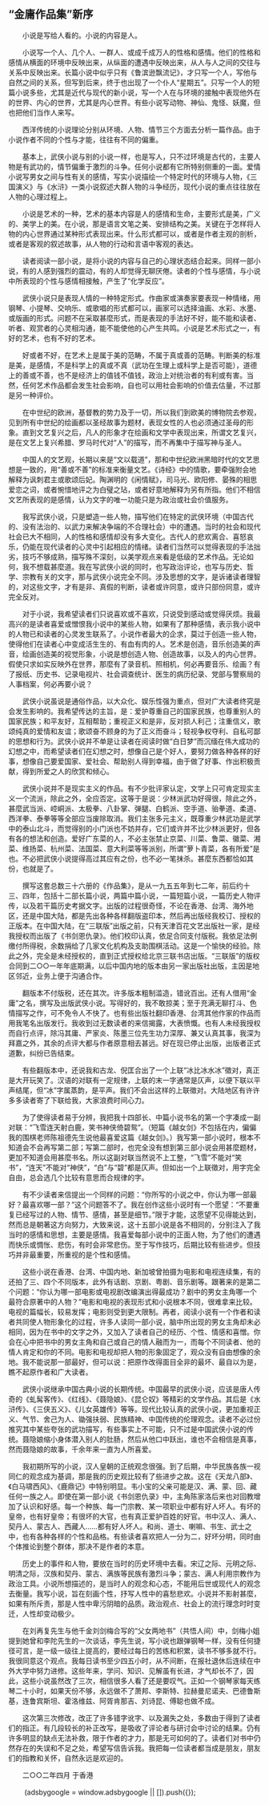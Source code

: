 ## “金庸作品集”新序

　　小说是写给人看的。小说的内容是人。

　　小说写一个人、几个人、一群人、或成千成万人的性格和感情。他们的性格和感情从横面的环境中反映出来，从纵面的遭遇中反映出来，从人与人之间的交往与关系中反映出来。长篇小说中似乎只有《鲁滨逊飘流记》，才只写一个人，写他与自然之间的关系，但写到后来，终于也出现了一个仆人“星期五”。只写一个人的短篇小说多些，尤其是近代与现代的新小说，写一个人在与环境的接触中表现他外在的世界、内心的世界，尤其是内心世界。有些小说写动物、神仙、鬼怪、妖魔，但也把他们当作人来写。

　　西洋传统的小说理论分别从环境、人物、情节三个方面去分析一篇作品。由于小说作者不同的个性与才能，往往有不同的偏重。

　　基本上，武侠小说与别的小说一样，也是写人，只不过环境是古代的，主要人物是有武功的，情节偏重于激烈的斗争。任何小说都有它所特别侧重的一面。爱情小说写男女之间与性有关的感情，写实小说描绘一个特定时代的环境与人物，《三国演义》与《水浒》一类小说叙述大群人物的斗争经历，现代小说的重点往往放在人物的心理过程上。

　　小说是艺术的一种，艺术的基本内容是人的感情和生命，主要形式是美，广义的、美学上的美。在小说，那是语言文笔之美、安排结构之美。关键在于怎样将人物的内心世界通过某种形式表现出来。什么形式都可以，或者是作者主观的剖析，或者是客观的叙述故事，从人物的行动和言语中客观的表达。

　　读者阅读一部小说，是将小说的内容与自己的心理状态结合起来。同样一部小说，有的人感到强烈的震动，有的人却觉得无聊厌倦。读者的个性与感情，与小说中所表现的个性与感情相接触，产生了“化学反应”。

　　武侠小说只是表现人情的一种特定形式。作曲家或演奏家要表现一种情绪，用钢琴、小提琴、交响乐、或歌唱的形式都可以，画家可以选择油画、水彩、水墨、或版画的形式。问题不在采取甚麼形式，而是表现的手法好不好，能不能和读者、听者、观赏者的心灵相沟通，能不能使他的心产生共鸣。小说是艺术形式之一，有好的艺术，也有不好的艺术。

　　好或者不好，在艺术上是属于美的范畴，不属于真或善的范畴。判断美的标准是美，是感情，不是科学上的真或不真（武功在生理上或科学上是否可能），道德上的善或不善，也不是经济上的值钱不值钱，政治上对统治者的有利或有害。当然，任何艺术作品都会发生社会影响，自也可以用社会影响的价值去估量，不过那是另一种评价。

　　在中世纪的欧洲，基督教的势力及于一切，所以我们到欧美的博物院去参观，见到所有中世纪的绘画都以圣经故事为题材，表现女性的人也必须通过圣母的形象。直到文艺复兴之后，凡人的形象才在绘画和文学中表现出来，所谓文艺复兴，是在文艺上复兴希腊、罗马时代对“人”的描写，而不再集中于描写神与圣人。

　　中国人的文艺观，长期以来是“文以载道”，那和中世纪欧洲黑暗时代的文艺思想是一致的，用“善或不善”的标准来衡量文艺。《诗经》中的情歌，要牵强附会地解释为讽刺君主或歌颂后妃。陶渊明的《闲情赋》，司马光、欧阳修、晏殊的相思爱恋之词，或者惋惜地评之为白璧之玷，或者好意地解释为另有所指。他们不相信文艺所表现的是感情，认为文字的唯一功能只是为政治或社会价值服务。

　　我写武侠小说，只是塑造一些人物，描写他们在特定的武侠环境（中国古代的、没有法治的、以武力来解决争端的不合理社会）中的遭遇。当时的社会和现代社会已大不相同，人的性格和感情却没有多大变化。古代人的悲欢离合、喜怒哀乐，仍能在现代读者的心灵中引起相应的情绪。读者们当然可以觉得表现的手法拙劣，技巧不够成熟，描写殊不深刻，以美学观点来看是低级的艺术作品。无论如何，我不想载甚麼道。我在写武侠小说的同时，也写政治评论，也写与历史、哲学、宗教有关的文字，那与武侠小说完全不同。涉及思想的文字，是诉诸读者理智的，对这些文字，才有是非、真假的判断，读者或许同意，或许只部份同意，或许完全反对。

　　对于小说，我希望读者们只说喜欢或不喜欢，只说受到感动或觉得厌烦。我最高兴的是读者喜爱或憎恨我小说中的某些人物，如果有了那种感情，表示我小说中的人物已和读者的心灵发生联系了。小说作者最大的企求，莫过于创造一些人物，使得他们在读者心中变成活生生的、有血有肉的人。艺术是创造，音乐创造美的声音，绘画创造美的视觉形象，小说是想创造人物、创造故事，以及人的内心世界。假使只求如实反映外在世界，那麼有了录音机、照相机，何必再要音乐、绘画？有了报纸、历史书、记录电视片、社会调查统计、医生的病历纪录、党部与警察局的人事档案，何必再要小说？

　　武侠小说虽说是通俗作品，以大众化、娱乐性强为重点，但对广大读者终究是会发生影响的。我希望传达的主旨，是：爱护尊重自己的国家民族，也尊重别人的国家民族；和平友好，互相帮助；重视正义和是非，反对损人利己；注重信义，歌颂纯真的爱情和友谊；歌颂奋不顾身的为了正义而奋斗；轻视争权夺利、自私可鄙的思想和行为。武侠小说并不单是让读者在阅读时做“白日梦”而沉缅在伟大成功的幻想之中，而希望读者们在幻想之时，想像自己是个好人，要努力做各种各样的好事，想像自己要爱国家、爱社会、帮助别人得到幸福，由于做了好事、作出积极贡献，得到所爱之人的欣赏和倾心。

　　武侠小说并不是现实主义的作品。有不少批评家认定，文学上只可肯定现实主义一个流派，除此之外，全应否定。这等于是说：少林派武功好得很，除此之外，甚麼武当派、崆峒派、太极拳、八卦掌、弹腿、白鹤派、空手道、骀拳道、柔道、西洋拳、泰拳等等全部应当废除取消。我们主张多元主义，既尊重少林武功是武学中的泰山北斗，而觉得别的小门派也不妨并存，它们或许并不比少林派更好，但各有各的想法和创造。爱好广东菜的人，不必主张禁止京菜、川菜、鲁菜、徽菜、湘菜、维扬菜、杭州菜、法国菜、意大利菜等等派别，所谓“萝卜青菜，各有所爱”是也。不必把武侠小说提得高过其应有之份，也不必一笔抹杀。甚麼东西都恰如其份，也就是了。

　　撰写这套总数三十六册的《作品集》，是从一九五五年到七二年，前后约十三、四年，包括十二部长篇小说，两篇中篇小说，一篇短篇小说，一篇历史人物评传，以及若干篇历史考据文字。出版的过程很奇怪，不论在香港、台湾、海外地区，还是中国大陆，都是先出各种各样翻版盗印本，然后再出版经我校订、授权的正版本。在中国大陆，在“三联版”出版之前，只有天津百花文艺出版社一家，是经我授权而出版了《书剑恩仇录》。他们校印认真，依足合同支付版税。我依足法例缴付所得税，余数捐给了几家文化机构及支助围棋活动。这是一个愉快的经验。除此之外，完全是未经授权的，直到正式授权给北京三联书店出版。“三联版”的版权合同到二○○一年年底期满，以后中国内地的版本由另一家出版社出版，主因是地区邻近，业务上便于沟通合作。

　　翻版本不付版税，还在其次。许多版本粗制滥造，错讹百出。还有人借用“金庸”之名，撰写及出版武侠小说。写得好的，我不敢掠美；至于充满无聊打斗、色情描写之作，可不免令人不快了。也有些出版社翻印香港、台湾其他作家的作品而用我笔名出版发行。我收到过无数读者的来信揭露，大表愤慨。也有人未经我授权而自行点评，除冯其庸、严家炎、陈墨三位先生功力深厚、兼又认真其事，我深为拜嘉之外，其余的点评大都与作者原意相去甚远。好在现已停止出版，出版者正式道歉，纠纷已告结束。

　　有些翻版本中，还说我和古龙、倪匡合出了一个上联“冰比冰水冰”徵对，真正是大开玩笑了。汉语的对联有一定规律，上联的末一字通常是仄声，以便下联以平声结尾，但“冰”字属蒸韵，是平声。我们不会出这样的上联徵对。大陆地区有许许多多读者寄了下联给我，大家浪费时间心力。

　　为了使得读者易于分辨，我把我十四部长、中篇小说书名的第一个字凑成一副对联：“飞雪连天射白鹿，笑书神侠倚碧鸳”。（短篇《越女剑》不包括在内，偏偏我的围棋老师陈祖德先生说他最喜爱这篇《越女剑》。）我写第一部小说时，根本不知道会不会再写第二部；写第二部时，也完全没有想到第三部小说会用甚麼题材，更加不知道会用甚麼书名。所以这副对联当然说不上工整，“飞雪”不能对“笑书”，“连天”不能对“神侠”，“白”与“碧”都是仄声。但如出一个上联徵对，用字完全自由，总会选几个比较有意思而合规律的字。

　　有不少读者来信提出一个同样的问题：“你所写的小说之中，你认为哪一部最好？最喜欢哪一部？”这个问题答不了。我在创作这些小说时有一个愿望：“不要重复已经写过的人物、情节、感情，甚至是细节。”限于才能，这愿望不见得能达到，然而总是朝著这方向努力，大致来说，这十五部小说是各不相同的，分别注入了我当时的感情和思想，主要是感情。我喜爱每部小说中的正面人物，为了他们的遭遇而快乐或惆怅、悲伤，有时会非常悲伤。至于写作技巧，后期比较有些进步。但技巧并非最重要，所重视的是个性和感情。

　　这些小说在香港、台湾、中国内地、新加坡曾拍摄为电影和电视连续集，有的还拍了三、四个不同版本，此外有话剧、京剧、粤剧、音乐剧等。跟著来的是第二个问题：“你认为哪一部电影或电视剧改编演出得最成功？剧中的男女主角哪一个最符合原著中的人物？”电影和电视的表现形式和小说根本不同，很难拿来比较。电视的篇幅长，较易发挥；电影则受到更大限制。再者，阅读小说有一个作者和读者共同使人物形象化的过程，许多人读同一部小说，脑中所出现的男女主角却未必相同，因为在书中的文字之外，又加入了读者自己的经历、个性、情感和喜憎。你会在心中把书中的男女主角和自己或自己的情人融而为一，而每个不同读者、他的情人肯定和你的不同。电影和电视却把人物的形象固定了，观众没有自由想像的余地。我不能说那一部最好，但可以说：把原作改得面目全非的最坏、最自以为是，瞧不起原作者和广大读者。

　　武侠小说继承中国古典小说的长期传统。中国最早的武侠小说，应该是唐人传奇的《虬髯客传》、《红线》、《聂隐娘》、《昆仑奴》等精彩的文学作品。其后是《水浒传》、《三侠五义》、《儿女英雄传》等等。现代比较认真的武侠小说，更加重视正义、气节、舍己为人、锄强扶弱、民族精神、中国传统的伦理观念。读者不必过份推究其中某些夸张的武功描写，有些事实上不可能，只不过是中国武侠小说的传统。聂隐娘缩小身体潜入别人的肚肠，然后从他口中跃出，谁也不会相信是真事，然而聂隐娘的故事，千余年来一直为人所喜爱。

　　我初期所写的小说，汉人皇朝的正统观念很强。到了后期，中华民族各族一视同仁的观念成为基调，那是我的历史观比较有了些进步之故。这在《天龙八部》、《白马啸西风》、《鹿鼎记》中特别明显。韦小宝的父亲可能是汉、满、蒙、回、藏任何一族之人。即使在第一部小说《书剑恩仇录》中，主角陈家洛后来也对回教增加了认识和好感。每一个种族、每一门宗教、某一项职业中都有好人坏人。有坏的皇帝，也有好皇帝；有很坏的大官，也有真正爱护百姓的好官。书中汉人、满人、契丹人、蒙古人、西藏人……都有好人坏人。和尚、道士、喇嘛、书生、武士之中，也有各种各样的个性和品格。有些读者喜欢把人一分为二，好坏分明，同时由个体推论到整个群体，那决不是作者的本意。

　　历史上的事件和人物，要放在当时的历史环境中去看。宋辽之际、元明之际、明清之际，汉族和契丹、蒙古、满族等民族有激烈斗争；蒙古、满人利用宗教作为政治工具。小说所想描述的，是当时人的观念和心态，不能用后世或现代人的观念去衡量。我写小说，旨在刻画个性，抒写人性中的喜愁悲欢。小说并不影射甚麼，如果有所斥责，那是人性中卑污阴暗的品质。政治观点、社会上的流行理念时时变迁，人性却变动极少。

　　在刘再复先生与他千金刘剑梅合写的“父女两地书”（共悟人间）中，剑梅小姐提到她曾和李陀先生的一次谈话，李先生说，写小说也跟弹钢琴一样，没有任何捷径可言，是一级一级往上提高的，要经过每日的苦练和积累，读书不够多就不行。我很同意这个观点。我每日读书至少四五小时，从不间断，在报社退休后连续在中外大学中努力进修。这些年来，学问、知识、见解虽有长进，才气却长不了，因此，这些小说虽然改了三次，相信很多人看了还是要叹气。正如一个钢琴家每天练琴二十小时，如果天份不够，永远做不了萧邦、李斯特、拉赫曼尼诺夫、巴德鲁斯基，连鲁宾斯坦、霍洛维兹、阿胥肯那吉、刘诗昆、傅聪也做不成。

　　这次第三次修改，改正了许多错字讹字、以及漏失之处，多数由于得到了读者们的指正。有几段较长的补正改写，是吸收了评论者与研讨会中讨论的结果。仍有许多明显的缺点无法补救，限于作者的才力，那是无可如何的了。读者们对书中仍然存在的失误和不足之处，希望写信告诉我。我把每一位读者都当成是朋友，朋友们的指教和关怀，自然永远是欢迎的。

　　二○○二年四月 于香港

　　&#13; (adsbygoogle = window.adsbygoogle || []).push({});&#13;